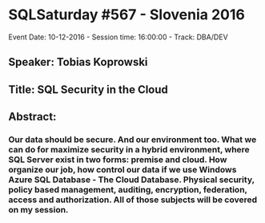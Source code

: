 # SQLSaturday #567 - Slovenia 2016
Event Date: 10-12-2016 - Session time: 16:00:00 - Track:    DBA/DEV
## Speaker: Tobias Koprowski
## Title: SQL Security in the Cloud
## Abstract:
### Our data should be secure. And our environment too. What we can do for maximize security in a hybrid environment, where SQL Server exist in two forms: premise and cloud. How organize our job, how control our data if we use Windows Azure SQL Database - The Cloud Database. Physical security, policy based management, auditing, encryption, federation, access and authorization. All of those subjects will be covered on my session.
